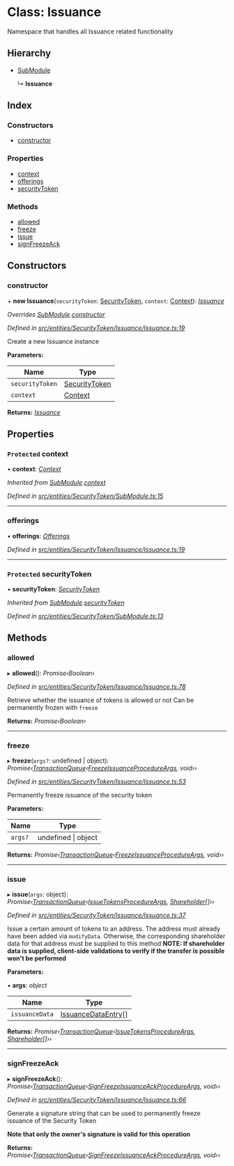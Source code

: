 # Class: Issuance

Namespace that handles all Issuance related functionality

## Hierarchy

* [SubModule](entities.securitytoken.submodule.md)

  ↳ **Issuance**

## Index

### Constructors

* [constructor](entities.securitytoken.issuance.issuance.md#constructor)

### Properties

* [context](entities.securitytoken.issuance.issuance.md#protected-context)
* [offerings](entities.securitytoken.issuance.issuance.md#offerings)
* [securityToken](entities.securitytoken.issuance.issuance.md#protected-securitytoken)

### Methods

* [allowed](entities.securitytoken.issuance.issuance.md#allowed)
* [freeze](entities.securitytoken.issuance.issuance.md#freeze)
* [issue](entities.securitytoken.issuance.issuance.md#issue)
* [signFreezeAck](entities.securitytoken.issuance.issuance.md#signfreezeack)

## Constructors

###  constructor

\+ **new Issuance**(`securityToken`: [SecurityToken](entities.securitytoken.securitytoken.md), `context`: [Context](_context_.context.md)): *[Issuance](entities.securitytoken.issuance.issuance.md)*

*Overrides [SubModule](entities.securitytoken.submodule.md).[constructor](entities.securitytoken.submodule.md#constructor)*

*Defined in [src/entities/SecurityToken/Issuance/Issuance.ts:19](https://github.com/PolymathNetwork/polymath-sdk/blob/454d285/src/entities/SecurityToken/Issuance/Issuance.ts#L19)*

Create a new Issuance instance

**Parameters:**

Name | Type |
------ | ------ |
`securityToken` | [SecurityToken](entities.securitytoken.securitytoken.md) |
`context` | [Context](_context_.context.md) |

**Returns:** *[Issuance](entities.securitytoken.issuance.issuance.md)*

## Properties

### `Protected` context

• **context**: *[Context](_context_.context.md)*

*Inherited from [SubModule](entities.securitytoken.submodule.md).[context](entities.securitytoken.submodule.md#protected-context)*

*Defined in [src/entities/SecurityToken/SubModule.ts:15](https://github.com/PolymathNetwork/polymath-sdk/blob/454d285/src/entities/SecurityToken/SubModule.ts#L15)*

___

###  offerings

• **offerings**: *[Offerings](entities.securitytoken.issuance.offerings.md)*

*Defined in [src/entities/SecurityToken/Issuance/Issuance.ts:19](https://github.com/PolymathNetwork/polymath-sdk/blob/454d285/src/entities/SecurityToken/Issuance/Issuance.ts#L19)*

___

### `Protected` securityToken

• **securityToken**: *[SecurityToken](entities.securitytoken.securitytoken.md)*

*Inherited from [SubModule](entities.securitytoken.submodule.md).[securityToken](entities.securitytoken.submodule.md#protected-securitytoken)*

*Defined in [src/entities/SecurityToken/SubModule.ts:13](https://github.com/PolymathNetwork/polymath-sdk/blob/454d285/src/entities/SecurityToken/SubModule.ts#L13)*

## Methods

###  allowed

▸ **allowed**(): *Promise‹Boolean›*

*Defined in [src/entities/SecurityToken/Issuance/Issuance.ts:78](https://github.com/PolymathNetwork/polymath-sdk/blob/454d285/src/entities/SecurityToken/Issuance/Issuance.ts#L78)*

Retrieve whether the issuance of tokens is allowed or not
Can be permanently frozen with `freeze`

**Returns:** *Promise‹Boolean›*

___

###  freeze

▸ **freeze**(`args?`: undefined | object): *Promise‹[TransactionQueue](entities.transactionqueue.md)‹[FreezeIssuanceProcedureArgs](../interfaces/_types_index_.freezeissuanceprocedureargs.md), void››*

*Defined in [src/entities/SecurityToken/Issuance/Issuance.ts:53](https://github.com/PolymathNetwork/polymath-sdk/blob/454d285/src/entities/SecurityToken/Issuance/Issuance.ts#L53)*

Permanently freeze issuance of the security token

**Parameters:**

Name | Type |
------ | ------ |
`args?` | undefined &#124; object |

**Returns:** *Promise‹[TransactionQueue](entities.transactionqueue.md)‹[FreezeIssuanceProcedureArgs](../interfaces/_types_index_.freezeissuanceprocedureargs.md), void››*

___

###  issue

▸ **issue**(`args`: object): *Promise‹[TransactionQueue](entities.transactionqueue.md)‹[IssueTokensProcedureArgs](../interfaces/_types_index_.issuetokensprocedureargs.md), [Shareholder](entities.shareholder.md)[]››*

*Defined in [src/entities/SecurityToken/Issuance/Issuance.ts:37](https://github.com/PolymathNetwork/polymath-sdk/blob/454d285/src/entities/SecurityToken/Issuance/Issuance.ts#L37)*

Issue a certain amount of tokens to an address. The address must already have been added via `modifyData`. Otherwise,
the corresponding shareholder data for that address must be supplied to this method
**NOTE: If shareholder data is supplied, client-side validations to verify if the transfer is possible won't be performed**

**Parameters:**

▪ **args**: *object*

Name | Type |
------ | ------ |
`issuanceData` | [IssuanceDataEntry](../interfaces/_types_index_.issuancedataentry.md)[] |

**Returns:** *Promise‹[TransactionQueue](entities.transactionqueue.md)‹[IssueTokensProcedureArgs](../interfaces/_types_index_.issuetokensprocedureargs.md), [Shareholder](entities.shareholder.md)[]››*

___

###  signFreezeAck

▸ **signFreezeAck**(): *Promise‹[TransactionQueue](entities.transactionqueue.md)‹[SignFreezeIssuanceAckProcedureArgs](../interfaces/_types_index_.signfreezeissuanceackprocedureargs.md), void››*

*Defined in [src/entities/SecurityToken/Issuance/Issuance.ts:66](https://github.com/PolymathNetwork/polymath-sdk/blob/454d285/src/entities/SecurityToken/Issuance/Issuance.ts#L66)*

Generate a signature string that can be used to permanently freeze issuance of the Security Token

**Note that only the owner's signature is valid for this operation**

**Returns:** *Promise‹[TransactionQueue](entities.transactionqueue.md)‹[SignFreezeIssuanceAckProcedureArgs](../interfaces/_types_index_.signfreezeissuanceackprocedureargs.md), void››*
